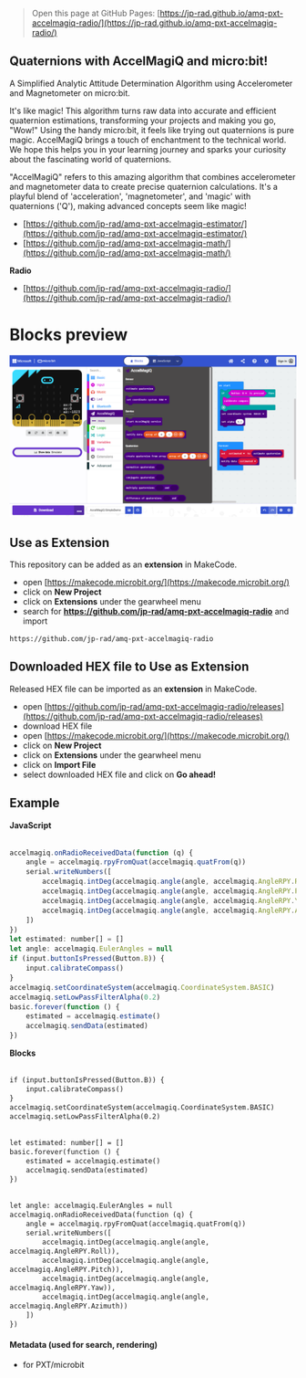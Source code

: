 
> Open this page at GitHub Pages: [https://jp-rad.github.io/amq-pxt-accelmagiq-radio/](https://jp-rad.github.io/amq-pxt-accelmagiq-radio/)

## Quaternions with AccelMagiQ and micro:bit!

A Simplified Analytic Attitude Determination Algorithm
using Accelerometer and Magnetometer on micro:bit.

It's like magic! This algorithm turns raw data into accurate and efficient quaternion estimations,
transforming your projects and making you go, "Wow!" Using the handy micro:bit, it feels like trying
out quaternions is pure magic. AccelMagiQ brings a touch of enchantment to the technical world.
We hope this helps you in your learning journey and sparks your curiosity about the fascinating
world of quaternions.

"AccelMagiQ" refers to this amazing algorithm that combines accelerometer and magnetometer data to
create precise quaternion calculations. It's a playful blend of 'acceleration', 'magnetometer', and 'magic' with
quaternions ('Q'), making advanced concepts seem like magic!


- [https://github.com/jp-rad/amq-pxt-accelmagiq-estimator/](https://github.com/jp-rad/amq-pxt-accelmagiq-estimator/)
- [https://github.com/jp-rad/amq-pxt-accelmagiq-math/](https://github.com/jp-rad/amq-pxt-accelmagiq-math/)

**Radio**

- [https://github.com/jp-rad/amq-pxt-accelmagiq-radio/](https://github.com/jp-rad/amq-pxt-accelmagiq-radio/)


# Blocks preview

<!--
This image shows the blocks code from the last commit in master.
This image may take a few minutes to refresh.

![A rendered view of the blocks](https://github.com/jp-rad/amq-pxt-accelmagiq-radio/raw/master/.github/makecode/blocks.png)
-->
![A rendered view of the blocks](https://github.com/jp-rad/amq-pxt-accelmagiq-radio/raw/master/.github/statics/blocks.png)

## Use as Extension

This repository can be added as an **extension** in MakeCode.

* open [https://makecode.microbit.org/](https://makecode.microbit.org/)
* click on **New Project**
* click on **Extensions** under the gearwheel menu
* search for **https://github.com/jp-rad/amq-pxt-accelmagiq-radio** and import

```text
https://github.com/jp-rad/amq-pxt-accelmagiq-radio
```

## Downloaded HEX file to Use as Extension

Released HEX file can be imported as an **extension** in MakeCode.

* open [https://github.com/jp-rad/amq-pxt-accelmagiq-radio/releases](https://github.com/jp-rad/amq-pxt-accelmagiq-radio/releases)
* download HEX file
* open [https://makecode.microbit.org/](https://makecode.microbit.org/)
* click on **New Project**
* click on **Extensions** under the gearwheel menu
* click on **Import File**
* select downloaded HEX file and click on **Go ahead!**

## Example

**JavaScript**

```js

accelmagiq.onRadioReceivedData(function (q) {
    angle = accelmagiq.rpyFromQuat(accelmagiq.quatFrom(q))
    serial.writeNumbers([
        accelmagiq.intDeg(accelmagiq.angle(angle, accelmagiq.AngleRPY.Roll)),
        accelmagiq.intDeg(accelmagiq.angle(angle, accelmagiq.AngleRPY.Pitch)),
        accelmagiq.intDeg(accelmagiq.angle(angle, accelmagiq.AngleRPY.Yaw)),
        accelmagiq.intDeg(accelmagiq.angle(angle, accelmagiq.AngleRPY.Azimuth))
    ])
})
let estimated: number[] = []
let angle: accelmagiq.EulerAngles = null
if (input.buttonIsPressed(Button.B)) {
    input.calibrateCompass()
}
accelmagiq.setCoordinateSystem(accelmagiq.CoordinateSystem.BASIC)
accelmagiq.setLowPassFilterAlpha(0.2)
basic.forever(function () {
    estimated = accelmagiq.estimate()
    accelmagiq.sendData(estimated)
})

```

**Blocks**

```blocks

if (input.buttonIsPressed(Button.B)) {
    input.calibrateCompass()
}
accelmagiq.setCoordinateSystem(accelmagiq.CoordinateSystem.BASIC)
accelmagiq.setLowPassFilterAlpha(0.2)

```

```blocks

let estimated: number[] = []
basic.forever(function () {
    estimated = accelmagiq.estimate()
    accelmagiq.sendData(estimated)
})

```

```blocks

let angle: accelmagiq.EulerAngles = null
accelmagiq.onRadioReceivedData(function (q) {
    angle = accelmagiq.rpyFromQuat(accelmagiq.quatFrom(q))
    serial.writeNumbers([
        accelmagiq.intDeg(accelmagiq.angle(angle, accelmagiq.AngleRPY.Roll)),
        accelmagiq.intDeg(accelmagiq.angle(angle, accelmagiq.AngleRPY.Pitch)),
        accelmagiq.intDeg(accelmagiq.angle(angle, accelmagiq.AngleRPY.Yaw)),
        accelmagiq.intDeg(accelmagiq.angle(angle, accelmagiq.AngleRPY.Azimuth))
    ])
})

```


#### Metadata (used for search, rendering)

* for PXT/microbit

<link rel="stylesheet" type="text/css" href="https://cdn.jsdelivr.net/gh/jp-rad/pxt-ubit-extension/.github/statics/gh-pages-img.css">
<script src="https://cdn.jsdelivr.net/gh/jp-rad/pxt-ubit-extension/.github/statics/gh-pages-embed.js"></script>
<script>makeCodeRender("{{ site.makecode.home_url }}", [ "estimator=github:jp-rad/amq-pxt-accelmagiq-estimator", "service=github:jp-rad/amq-pxt-accelmagiq-radio", "math=github:jp-rad/amq-pxt-accelmagiq-math", ]);</script>
